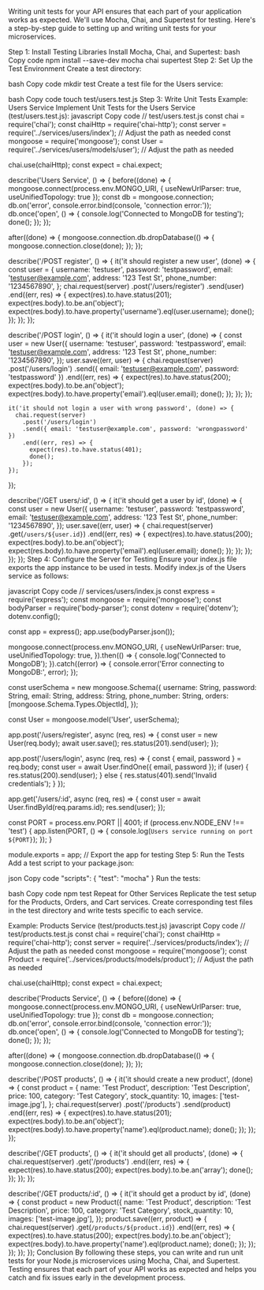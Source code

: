 Writing unit tests for your API ensures that each part of your application works as expected. We'll use Mocha, Chai, and Supertest for testing. Here's a step-by-step guide to setting up and writing unit tests for your microservices.

Step 1: Install Testing Libraries
Install Mocha, Chai, and Supertest:
bash
Copy code
npm install --save-dev mocha chai supertest
Step 2: Set Up the Test Environment
Create a test directory:

bash
Copy code
mkdir test
Create a test file for the Users service:

bash
Copy code
touch test/users.test.js
Step 3: Write Unit Tests
Example: Users Service
Implement Unit Tests for the Users Service (test/users.test.js):
javascript
Copy code
// test/users.test.js
const chai = require('chai');
const chaiHttp = require('chai-http');
const server = require('../services/users/index'); // Adjust the path as needed
const mongoose = require('mongoose');
const User = require('../services/users/models/user'); // Adjust the path as needed

chai.use(chaiHttp);
const expect = chai.expect;

describe('Users Service', () => {
  before((done) => {
    mongoose.connect(process.env.MONGO_URI, { useNewUrlParser: true, useUnifiedTopology: true });
    const db = mongoose.connection;
    db.on('error', console.error.bind(console, 'connection error:'));
    db.once('open', () => {
      console.log('Connected to MongoDB for testing');
      done();
    });
  });

  after((done) => {
    mongoose.connection.db.dropDatabase(() => {
      mongoose.connection.close(done);
    });
  });

  describe('/POST register', () => {
    it('it should register a new user', (done) => {
      const user = {
        username: 'testuser',
        password: 'testpassword',
        email: 'testuser@example.com',
        address: '123 Test St',
        phone_number: '1234567890',
      };
      chai.request(server)
        .post('/users/register')
        .send(user)
        .end((err, res) => {
          expect(res).to.have.status(201);
          expect(res.body).to.be.an('object');
          expect(res.body).to.have.property('username').eql(user.username);
          done();
        });
    });
  });

  describe('/POST login', () => {
    it('it should login a user', (done) => {
      const user = new User({
        username: 'testuser',
        password: 'testpassword',
        email: 'testuser@example.com',
        address: '123 Test St',
        phone_number: '1234567890',
      });
      user.save((err, user) => {
        chai.request(server)
          .post('/users/login')
          .send({ email: 'testuser@example.com', password: 'testpassword' })
          .end((err, res) => {
            expect(res).to.have.status(200);
            expect(res.body).to.be.an('object');
            expect(res.body).to.have.property('email').eql(user.email);
            done();
          });
      });
    });

    it('it should not login a user with wrong password', (done) => {
      chai.request(server)
        .post('/users/login')
        .send({ email: 'testuser@example.com', password: 'wrongpassword' })
        .end((err, res) => {
          expect(res).to.have.status(401);
          done();
        });
    });
  });

  describe('/GET users/:id', () => {
    it('it should get a user by id', (done) => {
      const user = new User({
        username: 'testuser',
        password: 'testpassword',
        email: 'testuser@example.com',
        address: '123 Test St',
        phone_number: '1234567890',
      });
      user.save((err, user) => {
        chai.request(server)
          .get(`/users/${user.id}`)
          .end((err, res) => {
            expect(res).to.have.status(200);
            expect(res.body).to.be.an('object');
            expect(res.body).to.have.property('email').eql(user.email);
            done();
          });
      });
    });
  });
});
Step 4: Configure the Server for Testing
Ensure your index.js file exports the app instance to be used in tests. Modify index.js of the Users service as follows:

javascript
Copy code
// services/users/index.js
const express = require('express');
const mongoose = require('mongoose');
const bodyParser = require('body-parser');
const dotenv = require('dotenv');
dotenv.config();

const app = express();
app.use(bodyParser.json());

mongoose.connect(process.env.MONGO_URI, {
  useNewUrlParser: true,
  useUnifiedTopology: true,
}).then(() => {
  console.log('Connected to MongoDB');
}).catch((error) => {
  console.error('Error connecting to MongoDB:', error);
});

const userSchema = new mongoose.Schema({
  username: String,
  password: String,
  email: String,
  address: String,
  phone_number: String,
  orders: [mongoose.Schema.Types.ObjectId],
});

const User = mongoose.model('User', userSchema);

app.post('/users/register', async (req, res) => {
  const user = new User(req.body);
  await user.save();
  res.status(201).send(user);
});

app.post('/users/login', async (req, res) => {
  const { email, password } = req.body;
  const user = await User.findOne({ email, password });
  if (user) {
    res.status(200).send(user);
  } else {
    res.status(401).send('Invalid credentials');
  }
});

app.get('/users/:id', async (req, res) => {
  const user = await User.findById(req.params.id);
  res.send(user);
});

const PORT = process.env.PORT || 4001;
if (process.env.NODE_ENV !== 'test') {
  app.listen(PORT, () => {
    console.log(`Users service running on port ${PORT}`);
  });
}

module.exports = app; // Export the app for testing
Step 5: Run the Tests
Add a test script to your package.json:

json
Copy code
"scripts": {
  "test": "mocha"
}
Run the tests:

bash
Copy code
npm test
Repeat for Other Services
Replicate the test setup for the Products, Orders, and Cart services. Create corresponding test files in the test directory and write tests specific to each service.

Example: Products Service (test/products.test.js)
javascript
Copy code
// test/products.test.js
const chai = require('chai');
const chaiHttp = require('chai-http');
const server = require('../services/products/index'); // Adjust the path as needed
const mongoose = require('mongoose');
const Product = require('../services/products/models/product'); // Adjust the path as needed

chai.use(chaiHttp);
const expect = chai.expect;

describe('Products Service', () => {
  before((done) => {
    mongoose.connect(process.env.MONGO_URI, { useNewUrlParser: true, useUnifiedTopology: true });
    const db = mongoose.connection;
    db.on('error', console.error.bind(console, 'connection error:'));
    db.once('open', () => {
      console.log('Connected to MongoDB for testing');
      done();
    });
  });

  after((done) => {
    mongoose.connection.db.dropDatabase(() => {
      mongoose.connection.close(done);
    });
  });

  describe('/POST products', () => {
    it('it should create a new product', (done) => {
      const product = {
        name: 'Test Product',
        description: 'Test Description',
        price: 100,
        category: 'Test Category',
        stock_quantity: 10,
        images: ['test-image.jpg'],
      };
      chai.request(server)
        .post('/products')
        .send(product)
        .end((err, res) => {
          expect(res).to.have.status(201);
          expect(res.body).to.be.an('object');
          expect(res.body).to.have.property('name').eql(product.name);
          done();
        });
    });
  });

  describe('/GET products', () => {
    it('it should get all products', (done) => {
      chai.request(server)
        .get('/products')
        .end((err, res) => {
          expect(res).to.have.status(200);
          expect(res.body).to.be.an('array');
          done();
        });
    });
  });

  describe('/GET products/:id', () => {
    it('it should get a product by id', (done) => {
      const product = new Product({
        name: 'Test Product',
        description: 'Test Description',
        price: 100,
        category: 'Test Category',
        stock_quantity: 10,
        images: ['test-image.jpg'],
      });
      product.save((err, product) => {
        chai.request(server)
          .get(`/products/${product.id}`)
          .end((err, res) => {
            expect(res).to.have.status(200);
            expect(res.body).to.be.an('object');
            expect(res.body).to.have.property('name').eql(product.name);
            done();
          });
      });
    });
  });
});
Conclusion
By following these steps, you can write and run unit tests for your Node.js microservices using Mocha, Chai, and Supertest. Testing ensures that each part of your API works as expected and helps you catch and fix issues early in the development process.